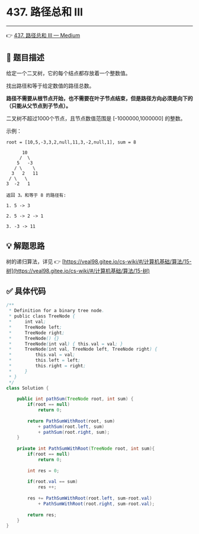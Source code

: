 # 437. 路径总和 III

---

👉 [437. 路径总和 III — Medium](https://leetcode-cn.com/problems/path-sum-iii/)

## 📜 题目描述

给定一个二叉树，它的每个结点都存放着一个整数值。

找出路径和等于给定数值的路径总数。

**路径不需要从根节点开始，也不需要在叶子节点结束，但是路径方向必须是向下的（只能从父节点到子节点）。**

二叉树不超过1000个节点，且节点数值范围是 [-1000000,1000000] 的整数。

示例：

```
root = [10,5,-3,3,2,null,11,3,-2,null,1], sum = 8

      10
     /  \
    5   -3
   / \    \
  3   2   11
 / \   \
3  -2   1

返回 3。和等于 8 的路径有:

1. 5 -> 3

2. 5 -> 2 -> 1

3. -3 -> 11
```

## 💡 解题思路

树的递归算法，详见 👉 [https://veal98.gitee.io/cs-wiki/#/计算机基础/算法/15-树](https://veal98.gitee.io/cs-wiki/#/计算机基础/算法/15-树)


## ✅  具体代码 


```java
/**
 * Definition for a binary tree node.
 * public class TreeNode {
 *     int val;
 *     TreeNode left;
 *     TreeNode right;
 *     TreeNode() {}
 *     TreeNode(int val) { this.val = val; }
 *     TreeNode(int val, TreeNode left, TreeNode right) {
 *         this.val = val;
 *         this.left = left;
 *         this.right = right;
 *     }
 * }
 */
class Solution {
    
    public int pathSum(TreeNode root, int sum) {
        if(root == null)
            return 0;
        
        return PathSumWithRoot(root, sum)
            + pathSum(root.left, sum)
            + pathSum(root.right, sum);
    }
    
    private int PathSumWithRoot(TreeNode root, int sum){
        if(root == null)
            return 0;
        
        int res = 0;
        
        if(root.val == sum)
            res ++;
        
        res += PathSumWithRoot(root.left, sum-root.val)
            + PathSumWithRoot(root.right, sum-root.val);
        
        return res;
    }
}
```


